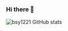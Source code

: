 ### Hi there 👋
![bsy1221 GitHub stats](https://github-readme-stats.vercel.app/api?username=bsy1221&count_private=true)
<!--[![Top Langs](https://github-readme-stats.vercel.app/api/top-langs/?username=bsy1221&layout=compact)](https://github.com/anuraghazra/github-readme-stats)-->

<!--
**bsy1221/bsy1221** is a ✨ _special_ ✨ repository because its `README.md` (this file) appears on your GitHub profile.

Here are some ideas to get you started:

- 🔭 I’m currently working on ...
- 🌱 I’m currently learning ...
- 👯 I’m looking to collaborate on ...
- 🤔 I’m looking for help with ...
- 💬 Ask me about ...
- 📫 How to reach me: ...
- 😄 Pronouns: ...
- ⚡ Fun fact: ...
-->
